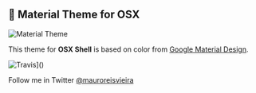 ## 🎉 Material Theme for OSX


![Material Theme](http://i.imgur.com/bcqOCnZ.gif)

This theme for **OSX Shell** is based on color from [Google Material Design](http://www.google.com/design/).

![Travis](https://img.shields.io/travis/rust-lang/rust.svg?style=flat-square)]()

Follow me in Twitter [@mauroreisvieira](https://twitter.com/mauroreisvieira)

